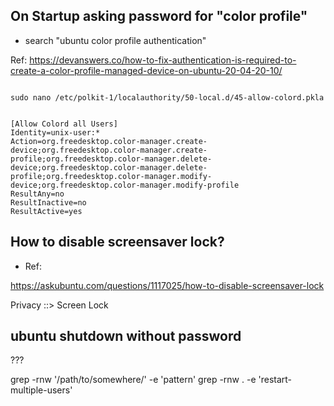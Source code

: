 ## On Startup asking password for "color profile"

- search "ubuntu color profile authentication"

Ref: https://devanswers.co/how-to-fix-authentication-is-required-to-create-a-color-profile-managed-device-on-ubuntu-20-04-20-10/

```

sudo nano /etc/polkit-1/localauthority/50-local.d/45-allow-colord.pkla


[Allow Colord all Users]
Identity=unix-user:*
Action=org.freedesktop.color-manager.create-device;org.freedesktop.color-manager.create-profile;org.freedesktop.color-manager.delete-device;org.freedesktop.color-manager.delete-profile;org.freedesktop.color-manager.modify-device;org.freedesktop.color-manager.modify-profile
ResultAny=no
ResultInactive=no
ResultActive=yes

```

## How to disable screensaver lock?

- Ref:

https://askubuntu.com/questions/1117025/how-to-disable-screensaver-lock

Privacy ::> Screen Lock

## ubuntu shutdown without password

???

grep -rnw '/path/to/somewhere/' -e 'pattern'
grep -rnw . -e 'restart-multiple-users'
